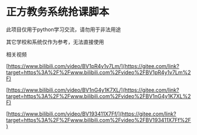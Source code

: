 # 正方教务系统抢课脚本

此项目仅用于python学习交流，请勿用于非法用途

其它学校和系统仅作为参考，无法直接使用

相关视频

[https://www.bilibili.com/video/BV1pR4y1v7Lm/](https://gitee.com/link?target=https%3A%2F%2Fwww.bilibili.com%2Fvideo%2FBV1pR4y1v7Lm%2F)

[https://www.bilibili.com/video/BV1nG4y1K7XL/](https://gitee.com/link?target=https%3A%2F%2Fwww.bilibili.com%2Fvideo%2FBV1nG4y1K7XL%2F)

[https://www.bilibili.com/video/BV193411X7Ff/](https://gitee.com/link?target=https%3A%2F%2Fwww.bilibili.com%2Fvideo%2FBV193411X7Ff%2F)